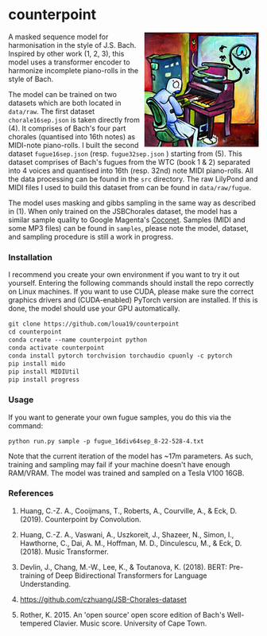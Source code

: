 
# counterpoint

<img align="right" style="margin-left: 5px;" src="piano.jpg" width="230" height="230">

A masked sequence model for harmonisation in the style of J.S. Bach. Inspired by other work (1, 2, 3), this model uses a transformer encoder to harmonize incomplete piano-rolls in the style of Bach.

The model can be trained on two datasets which are both located in ```data/raw```. The first dataset ```chorale16sep.json``` is taken directly from (4). It comprises of Bach's four part chorales (quantised into 16th notes) as MIDI-note piano-rolls. I built the second dataset ```fugue16sep.json``` (resp. ```fugue32sep.json``` ) starting from (5). This dataset comprises of Bach's fugues from the WTC (book 1 & 2) separated into 4 voices and quantised into 16th (resp. 32nd) note MIDI piano-rolls. All the data processing can be found in the ```src``` directory. The raw LilyPond and MIDI files I used to build this dataset from can be found in ```data/raw/fugue```.

The model uses masking and gibbs sampling in the same way as described in (1). When only trained on the JSBChorales dataset, the model has a similar sample quality to Google Magenta's [Coconet](https://magenta.tensorflow.org/coconet). Samples (MIDI and some MP3 files) can be found in ```samples```, please note the model, dataset, and sampling procedure is still a work in progress.

### Installation

I recommend you create your own environment if you want to try it out yourself. Entering the following commands should install the repo correctly on Linux machines. If you want to use CUDA, please make sure the correct graphics drivers and (CUDA-enabled) PyTorch version are installed. If this is done, the model should use your GPU automatically.

```
git clone https://github.com/loua19/counterpoint
cd counterpoint
conda create --name counterpoint python
conda activate counterpoint
conda install pytorch torchvision torchaudio cpuonly -c pytorch
pip install mido
pip install MIDIUtil
pip install progress
```

### Usage

If you want to generate your own fugue samples, you do this via the command: 

```
python run.py sample -p fugue_16div64sep_8-22-528-4.txt
```

Note that the current iteration of the model has ~17m parameters. As such, training and sampling may fail if your machine doesn't have enough RAM/VRAM. The model was trained and sampled on a Tesla V100 16GB.

### References

1. Huang, C.-Z. A., Cooijmans, T., Roberts, A., Courville, A., & Eck, D. (2019). Counterpoint by Convolution.

2. Huang, C.-Z. A., Vaswani, A., Uszkoreit, J., Shazeer, N., Simon, I., Hawthorne, C., Dai, A. M., Hoffman, M. D., Dinculescu, M., & Eck, D. (2018). Music Transformer.

3. Devlin, J., Chang, M.-W., Lee, K., & Toutanova, K. (2018). BERT: Pre-training of Deep Bidirectional Transformers for Language Understanding.

4. https://github.com/czhuang/JSB-Chorales-dataset

5. Rother, K. 2015. An 'open source' open score edition of Bach's Well-tempered Clavier. Music score. University of Cape Town.
